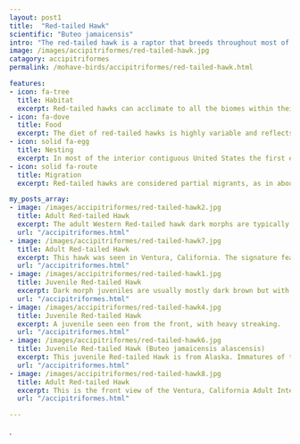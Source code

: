 ```yaml
---
layout: post1
title:  "Red-tailed Hawk"
scientific: "Buteo jamaicensis"
intro: "The red-tailed hawk is a raptor that breeds throughout most of North America, from the interior of Alaska and northern Canada to as far south as Panama and the West Indies. It is one of the most common members within the genus of Buteo in North America or worldwide. The red-tailed hawk is one of three species colloquially known in the United States as the chickenhawk. Red-tailed hawk plumage can be variable, depending on the subspecies and the region. These color variations are morphs, and are not related to molting. The western North American population (Bj caluru) is the most variable subspecies and has three main color morphs: light, dark, and intermediate or rufous. The dark and intermediate morphs constitute 10–20% of the population in the Western United States, but seem to constitute only 1–2% in western Canada."
image: /images/accipitriformes/red-tailed-hawk.jpg
catagory: accipitriformes
permalink: /mohave-birds/accipitriformes/red-tailed-hawk.html

features:
- icon: fa-tree
  title: Habitat
  excerpt: Red-tailed hawks can acclimate to all the biomes within their range, occurring on the edges of non-ideal habitats such as dense forests and sandy deserts. Generally it favors varied habitats with open woodland, woodland edge and open terrain. It is legally protected in Canada, Mexico, and the United States by the Migratory Bird Treaty Act.
- icon: fa-dove
  title: Food
  excerpt: The diet of red-tailed hawks is highly variable and reflects their status as opportunistic generalists, but in North America, they are most often predators of small mammals such as rodents of an immense diversity of families and species. Over much of the range, smallish rodents such as voles alternated with larger rabbits and hares often collectively form the bulk of the diet. Large numbers of birds and reptiles can occur in the diet in several areas, and can even be the primary foods.
- icon: solid fa-egg
  title: Nesting
  excerpt: In most of the interior contiguous United States the first egg is laid between mid-March and early April, ranging from 3–5 weeks after the nest is constructed, with the clutch completed 2–5 days after the initial egg is laid. After 28–35 days of incubation (averaging about 3 days longer in the Caribbean as does fledgling as compared to North American red-tails), the eggs hatch over 2–4 days. Young typically leave the nest for the first time and attempt their first flights at about 42–46 days after hatching but usually they stay very near the nest for the first few days. During this period, the fledglings remain fairly sedentary, though they may chase parents and beg for food. Parents deliver food directly or, more commonly, drop it near the young.
- icon: solid fa-route
  title: Migration
  excerpt: Red-tailed hawks are considered partial migrants, as in about the northern third of their distribution, which is most of their range in Canada and Alaska, they almost entirely vacate their breeding grounds. In coastal areas of the north, however, such as in the Pacific Northwest to southern Alaska and in Nova Scotia on the Atlantic, red-tailed hawks do not usually migrate.[6] More or less, any area where snow cover is nearly continuous during the winter shows an extended absence of most red-tailed hawks, so some areas as far south as Montana may show strong seasonal vacancies of red-tails.

my_posts_array:
- image: /images/accipitriformes/red-tailed-hawk2.jpg
  title: Adult Red-tailed Hawk
  excerpt: The adult Western Red-tailed hawk dark morphs are typically all chocolate brown above and below although sometimes variously even jet black or with a bit of tawny feather edging below) with a rufous tail, which sometimes has heavy blackish crossbars but is usually similar to other red tails. Intermediate or rufous morphs are rich rufous on the breast, with a broad, solid chocolate-brown belly band and heavily barred thighs and crissum. Like dark morphs, rufous morph adults usually lack the incomplete V on the back, but sometimes rufous feathers can manifest on one. Adults may show nearly endless variation in coloring and many may combine several characteristics of the three main morphs.
  url: "/accipitriformes.html"
- image: /images/accipitriformes/red-tailed-hawk7.jpg
  title: Adult Red-tailed Hawk
  excerpt: This hawk was seen in Ventura, California. The signature feature of an adult red-tailed hawk is the red tail. Adults feature red feathers on their tails, while juveniles’ tails are a darker brown. Younger birds don’t show the reddish tail feathers until they are at least a year old. Until then, their tail feathers are brown with narrow, darker bars.
  url: "/accipitriformes.html"
- image: /images/accipitriformes/red-tailed-hawk1.jpg
  title: Juvenile Red-tailed Hawk
  excerpt: Dark morph juveniles are usually mostly dark brown but with extensive pale mottling on the back and occasional tawny-edge feathers on the underside and slightly broader bars on the tail than pale morph B. j. calurus. Rufous morph immatures are more similar to pale morph ones but are considerably more heavily streaked almost everywhere below from the thighs to the upper chest. Note the yellow eye of a juvenile and the brown tail with narrow bars.
  url: "/accipitriformes.html"
- image: /images/accipitriformes/red-tailed-hawk4.jpg
  title: Juvenile Red-tailed Hawk
  excerpt: A juvenile seen een from the front, with heavy streaking.
  url: "/accipitriformes.html"
- image: /images/accipitriformes/red-tailed-hawk6.jpg
  title: Juvenile Red-tailed Hawk (Buteo jamaicensis alascensis)
  excerpt: This juvenile Red-tailed Hawk is from Alaska. Immatures of this race are usually blackish brown overall with a white throat and wide tail bands. While the alaska and western red-tail hawk are not easy to tell apart, the main identifier is that the alaska subspecies is a smaller bird.
  url: "/accipitriformes.html"
- image: /images/accipitriformes/red-tailed-hawk8.jpg
  title: Adult Red-tailed Hawk
  excerpt: This is the front view of the Ventura, California Adult Intermediate Morph.
  url: "/accipitriformes.html"

---
```



<p>
.</p>